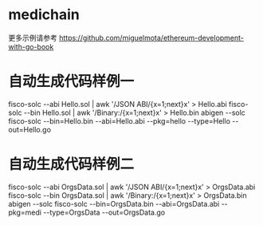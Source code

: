 # medichain
更多示例请参考
https://github.com/miguelmota/ethereum-development-with-go-book

# 自动生成代码样例一
fisco-solc --abi Hello.sol | awk '/JSON ABI/{x=1;next}x' > Hello.abi
fisco-solc --bin Hello.sol | awk '/Binary:/{x=1;next}x' > Hello.bin
abigen --solc fisco-solc --bin=Hello.bin --abi=Hello.abi --pkg=hello --type=Hello --out=Hello.go
# 自动生成代码样例二
fisco-solc --abi OrgsData.sol | awk '/JSON ABI/{x=1;next}x' > OrgsData.abi
fisco-solc --bin OrgsData.sol | awk '/Binary:/{x=1;next}x' > OrgsData.bin
abigen --solc fisco-solc --bin=OrgsData.bin --abi=OrgsData.abi --pkg=medi --type=OrgsData --out=OrgsData.go